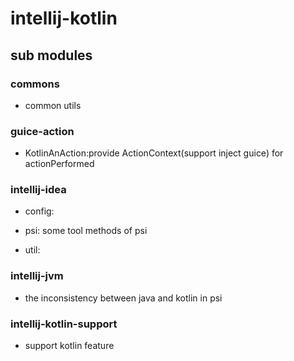 # intellij-kotlin

## sub modules

### commons

- common utils

### guice-action

- KotlinAnAction:provide ActionContext(support inject guice) for actionPerformed

### intellij-idea

- config:

- psi: some tool methods of psi

- util:

### intellij-jvm

- the inconsistency between java and kotlin in psi

### intellij-kotlin-support

- support kotlin feature